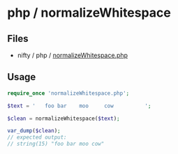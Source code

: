 # php / normalizeWhitespace

## Files

- nifty / php / [normalizeWhitespace.php](../../php/normalizeWhitespace.php)

## Usage

```php
require_once 'normalizeWhitespace.php';
```

```php
$text = '   foo bar    moo     cow          ';

$clean = normalizeWhitespace($text);

var_dump($clean);
// expected output:
// string(15) "foo bar moo cow"
```
